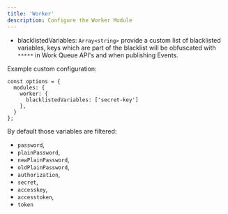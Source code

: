 ```yaml
---
title: 'Worker'
description: Configure the Worker Module
---
```


- blacklistedVariables: `Array<string>` provide a custom list of blacklisted variables, keys which are part of the blacklist will be obfuscated with `*****` in Work Queue API's and when publishing Events.

Example custom configuration:

```
const options = {
  modules: {
    worker: {
      blacklistedVariables: ['secret-key']
    },
  }
};
```

By default those variables are filtered:
- `password`,
- `plainPassword`,
- `newPlainPassword`,
- `oldPlainPassword`,
- `authorization`,
- `secret`,
- `accesskey`,
- `accesstoken`,
- `token`